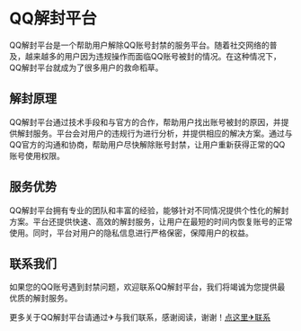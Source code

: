 # QQ解封平台

QQ解封平台是一个帮助用户解除QQ账号封禁的服务平台。随着社交网络的普及，越来越多的用户因为违规操作而面临QQ账号被封的情况。在这种情况下，QQ解封平台就成为了很多用户的救命稻草。

## 解封原理
QQ解封平台通过技术手段和与官方的合作，帮助用户找出账号被封的原因，并提供解封服务。平台会对用户的违规行为进行分析，并提供相应的解决方案。通过与QQ官方的沟通和协商，帮助用户尽快解除账号封禁，让用户重新获得正常的QQ账号使用权限。

## 服务优势
QQ解封平台拥有专业的团队和丰富的经验，能够针对不同情况提供个性化的解封方案。平台还提供快速、高效的解封服务，让用户在最短的时间内恢复账号的正常使用。同时，平台对用户的隐私信息进行严格保密，保障用户的权益。

## 联系我们
如果您的QQ账号遇到封禁问题，欢迎联系QQ解封平台，我们将竭诚为您提供最优质的解封服务。

更多关于QQ解封平台请通过✈与我们联系，感谢阅读，谢谢！[点这里✈联系](https://gg.k02.cc)